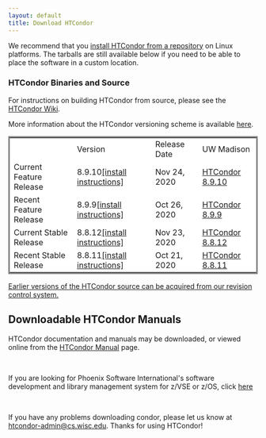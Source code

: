 ```yaml
---
layout: default
title: Download HTCondor
---
```


<p>
We recommend that you <a href="../instructions">install HTCondor from a repository</a> on Linux platforms.
The tarballs are still available below if you need to be able to place the software in a custom location.
</p>

<h3>HTCondor Binaries and Source</h3>
<p>

<p>
For instructions on building HTCondor from source, please see the
<a href="https://condor-wiki.cs.wisc.edu/index.cgi/wiki">
HTCondor Wiki</a>.
</p>


<p>
More information about the HTCondor versioning scheme is available
<a href="http://research.cs.wisc.edu/htcondor/version_number.html">here</a>.
</p>

<table cellpadding="5" cellspacing="0" style="border-style: solid">
<tr>
<td bgcolor="#ffffff">&nbsp;</td><td bgcolor="#ffffff">Version</td><td bgcolor="#ffffff">Release Date</td><td bgcolor="#ffffff">UW Madison</td></tr>
<tr>
<td bgcolor="#ffffff">Current Feature Release</td>
<td bgcolor="#ffffff">8.9.10<a href="https://htcondor.readthedocs.io/en/v8_9_10/admin-manual/installation-startup-shutdown-reconfiguration.html">[install instructions]</a></td>
<td bgcolor="#ffffff">Nov 24, 2020</td>
<td bgcolor="#ffffff"><a href="https://research.cs.wisc.edu/htcondor/tarball/current/8.9.10/release/">HTCondor 8.9.10</a></td>
</tr>
<tr>
<td bgcolor="#ffffff">Recent Feature Release</td>
<td bgcolor="#ffffff">8.9.9<a href="https://htcondor.readthedocs.io/en/v8_9_9/admin-manual/installation-startup-shutdown-reconfiguration.html">[install instructions]</a></td>
<td bgcolor="#ffffff">Oct 26, 2020</td>
<td bgcolor="#ffffff"><a href="https://research.cs.wisc.edu/htcondor/tarball/current/8.9.9/release/">HTCondor 8.9.9</a></td>
</tr>
<tr>
<td bgcolor="#ffffff">Current Stable Release</td>
<td bgcolor="#ffffff">8.8.12<a href="https://htcondor.readthedocs.io/en/stable/admin-manual/installation-startup-shutdown-reconfiguration.html">[install instructions]</a></td>
<td bgcolor="#ffffff">Nov 23, 2020</td>
<td bgcolor="#ffffff"><a href="https://research.cs.wisc.edu/htcondor/tarball/8.8/8.8.12/release/">HTCondor 8.8.12</a></td>
</tr>
<tr>
<td bgcolor="#ffffff">Recent Stable Release</td>
<td bgcolor="#ffffff">8.8.11<a href="https://htcondor.readthedocs.io/en/stable/admin-manual/installation-startup-shutdown-reconfiguration.html">[install instructions]</a></td>
<td bgcolor="#ffffff">Oct 21, 2020</td>
<td bgcolor="#ffffff"><a href="https://research.cs.wisc.edu/htcondor/tarball/8.8/8.8.11/release/">HTCondor 8.8.11</a></td>
</tr>
</table>

<p>
<a href="https://htcondor-wiki.cs.wisc.edu/index.cgi/wiki?p=DownloadingSource">Earlier versions of the HTCondor source can be acquired from our revision control system.</a>

<h2>Downloadable HTCondor Manuals</h2>
<p>
HTCondor documentation and manuals may be downloaded, or viewed online
from the <a href="https://htcondor.readthedocs.io/en/latest/index.html">HTCondor
Manual</a> page.
</p>
<br>

<p>
If you are looking for Phoenix Software International's software development and library management system for z/VSE or z/OS, click <a href="http://www.phoenixsoftware.com">here</a><!--'-->
</p>

<br>
<p>
If you have any problems downloading condor, please let us know at <a
href="mailto:htcondor-admin@cs.wisc.edu">htcondor-admin@cs.wisc.edu</a>.
Thanks for using HTCondor!
</p>
<!--
</body></html>
-->
